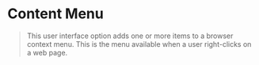 # Content Menu

> This user interface option adds one or more items to a browser context menu. This is the menu available when a user right-clicks on a web page.
